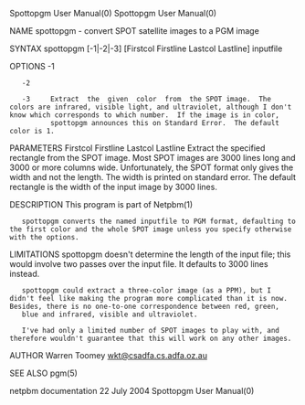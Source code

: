 Spottopgm User Manual(0)                                                                                                                                                             Spottopgm User Manual(0)



NAME
       spottopgm - convert SPOT satellite images to a PGM image


SYNTAX
       spottopgm [-1|-2|-3] [Firstcol Firstline Lastcol Lastline] inputfile


OPTIONS
       -1

       -2

       -3     Extract  the  given  color  from  the SPOT image.  The colors are infrared, visible light, and ultraviolet, although I don't know which corresponds to which number.  If the image is in color,
              spottopgm announces this on Standard Error.  The default color is 1.





PARAMETERS
       Firstcol Firstline Lastcol Lastline
              Extract the specified rectangle from the SPOT image.  Most SPOT images are 3000 lines long and 3000 or more columns wide. Unfortunately, the SPOT format only  gives  the  width  and  not  the
              length.  The width is printed on standard error.  The default rectangle is the width of the input image by 3000 lines.




DESCRIPTION
       This program is part of Netpbm(1)

       spottopgm converts the named inputfile to PGM format, defaulting to the first color and the whole SPOT image unless you specify otherwise with the options.


LIMITATIONS
       spottopgm doesn't determine the length of the input file; this would involve two passes over the input file.  It defaults to 3000 lines instead.

       spottopgm could extract a three-color image (as a PPM), but I didn't feel like making the program more complicated than it is now.  Besides, there is no one-to-one correspondence between red, green,
       blue and infrared, visible and ultraviolet.

       I've had only a limited number of SPOT images to play with, and therefore wouldn't guarantee that this will work on any other images.


AUTHOR
       Warren Toomey wkt@csadfa.cs.adfa.oz.au


SEE ALSO
       pgm(5)



netpbm documentation                                                                             22 July 2004                                                                        Spottopgm User Manual(0)
